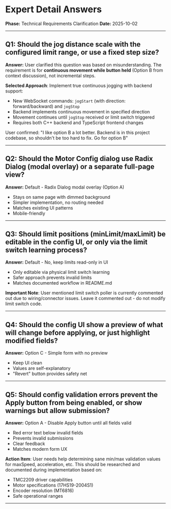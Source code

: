 # Expert Detail Answers

**Phase:** Technical Requirements Clarification
**Date:** 2025-10-02

---

## Q1: Should the jog distance scale with the configured limit range, or use a fixed step size?

**Answer:** User clarified this question was based on misunderstanding. The requirement is for **continuous movement while button held** (Option B from context discussion), not incremental steps.

**Selected Approach**: Implement true continuous jogging with backend support:
- New WebSocket commands: `jogStart` (with direction: forward/backward) and `jogStop`
- Backend implements continuous movement in specified direction
- Movement continues until `jogStop` received or limit switch triggered
- Requires both C++ backend and TypeScript frontend changes

User confirmed: "I like option B a lot better. Backend is in this project codebase, so shouldn't be too hard to fix. Go for option B"

---

## Q2: Should the Motor Config dialog use Radix Dialog (modal overlay) or a separate full-page view?

**Answer:** Default - Radix Dialog modal overlay (Option A)
- Stays on same page with dimmed background
- Simpler implementation, no routing needed
- Matches existing UI patterns
- Mobile-friendly

---

## Q3: Should limit positions (minLimit/maxLimit) be editable in the config UI, or only via the limit switch learning process?

**Answer:** Default - No, keep limits read-only in UI
- Only editable via physical limit switch learning
- Safer approach prevents invalid limits
- Matches documented workflow in README.md

**Important Note**: User mentioned limit switch poller is currently commented out due to wiring/connector issues. Leave it commented out - do not modify limit switch code.

---

## Q4: Should the config UI show a preview of what will change before applying, or just highlight modified fields?

**Answer:** Option C - Simple form with no preview
- Keep UI clean
- Values are self-explanatory
- "Revert" button provides safety net

---

## Q5: Should config validation errors prevent the Apply button from being enabled, or show warnings but allow submission?

**Answer:** Option A - Disable Apply button until all fields valid
- Red error text below invalid fields
- Prevents invalid submissions
- Clear feedback
- Matches modern form UX

**Action Item**: User needs help determining sane min/max validation values for maxSpeed, acceleration, etc. This should be researched and documented during implementation based on:
- TMC2209 driver capabilities
- Motor specifications (17HS19-2004S1)
- Encoder resolution (MT6816)
- Safe operational ranges

---


